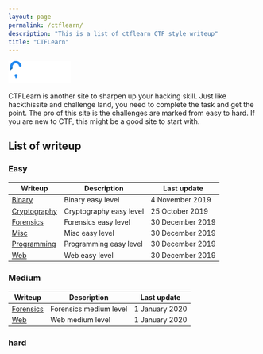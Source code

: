 ```yaml
---
layout: page
permalink: /ctflearn/
description: "This is a list of ctflearn CTF style writeup"
title: "CTFLearn"
---
```


<img alt="logo" src="/assets/images/ctflearn/logo.png" width="25%" />

CTFLearn is another site to sharpen up your hacking skill. Just like hackthissite and challenge land, you need to complete the task and get the point. The pro of this site is the challenges are marked from easy to hard. If you are new to CTF, this might be a good site to start with.

## List of writeup

### Easy

Writeup | Description | Last update
--------|-------------|---------
[Binary](/posts/ctflearn/binary-easy) | Binary easy level | 4 November 2019
[Cryptography](/posts/ctflearn/cryptography-easy) | Cryptography easy level | 25 October 2019
[Forensics](/posts/ctflearn/forensics-easy) | Forensics easy level | 30 December 2019
[Misc](/posts/ctflearn/misc-easy) | Misc easy level | 30 December 2019
[Programming](/posts/ctflearn/programming-easy) | Programming easy level | 30 December 2019
[Web](/posts/ctflearn/web-easy) | Web easy level | 30 December 2019

### Medium

Writeup | Description | Last update
--------|-------------|---------
[Forensics](/posts/ctflearn/forensics-medium) | Forensics medium level | 1 January 2020
[Web](/posts/ctflearn/web-medium) | Web medium level | 1 January 2020

### hard
